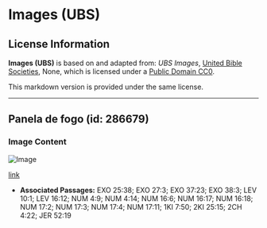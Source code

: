 # Images (UBS)

## License Information

**Images (UBS)** is based on and adapted from: _UBS Images_, [United Bible Societies](https://unitedbiblesocieties.org/), None, which is licensed under a [Public Domain CC0](https://creativecommons.org/public-domain/cc0/).

This markdown version is provided under the same license.



--------------------------------

## Panela de fogo (id: 286679)

### Image Content

![Image](https://cdn.aquifer.bible/aquifer-content/resources/Media/WEB-0454_firepan.jpg)

[link](https://cdn.aquifer.bible/aquifer-content/resources/Media/WEB-0454_firepan.jpg)

* **Associated Passages:** EXO 25:38; EXO 27:3; EXO 37:23; EXO 38:3; LEV 10:1; LEV 16:12; NUM 4:9; NUM 4:14; NUM 16:6; NUM 16:17; NUM 16:18; NUM 17:2; NUM 17:3; NUM 17:4; NUM 17:11; 1KI 7:50; 2KI 25:15; 2CH 4:22; JER 52:19

